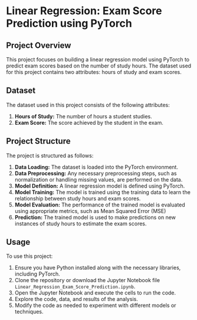 # Linear Regression: Exam Score Prediction using PyTorch

## Project Overview
This project focuses on building a linear regression model using PyTorch to predict exam scores based on the number of study hours. The dataset used for this project contains two attributes: hours of study and exam scores.

## Dataset
The dataset used in this project consists of the following attributes:

1. **Hours of Study:** The number of hours a student studies.
2. **Exam Score:** The score achieved by the student in the exam.

## Project Structure
The project is structured as follows:

1. **Data Loading:** The dataset is loaded into the PyTorch environment.
2. **Data Preprocessing:** Any necessary preprocessing steps, such as normalization or handling missing values, are performed on the data.
3. **Model Definition:** A linear regression model is defined using PyTorch.
4. **Model Training:** The model is trained using the training data to learn the relationship between study hours and exam scores.
5. **Model Evaluation:** The performance of the trained model is evaluated using appropriate metrics, such as Mean Squared Error (MSE)
6. **Prediction:** The trained model is used to make predictions on new instances of study hours to estimate the exam scores.

## Usage
To use this project:

1. Ensure you have Python installed along with the necessary libraries, including PyTorch.
2. Clone the repository or download the Jupyter Notebook file `Linear_Regression_Exam_Score_Prediction.ipynb`.
3. Open the Jupyter Notebook and execute the cells to run the code.
4. Explore the code, data, and results of the analysis.
5. Modify the code as needed to experiment with different models or techniques.

